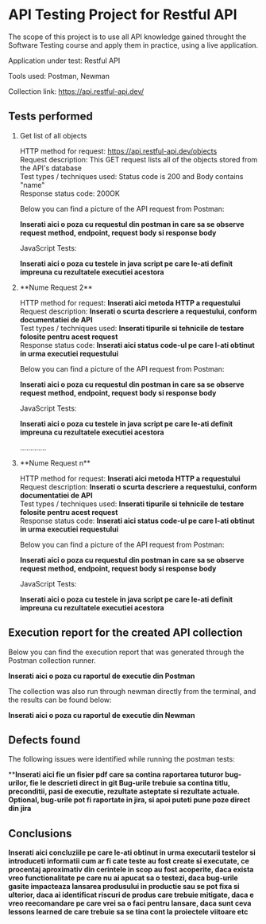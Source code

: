 <h1>API Testing Project for Restful API</h1>

The scope of this project is to use all  API knowledge gained throught the Software Testing course and apply them in practice, using a live application.

Application under test: Restful API

Tools used: Postman, Newman

Collection link: https://api.restful-api.dev/

<h2>Tests performed</h2>

<ol>
<li>Get list of all objects</li>

HTTP method for request: https://api.restful-api.dev/objects <br>
Request description: This GET request lists all of the objects stored from the API's database <br>
Test types / techniques used: Status code is 200 and Body contains "name" <br>
Response status code: 200OK <br>

Below you can find a picture of the API request from Postman:<br>

**Inserati aici o poza cu requestul din postman in care sa se observe request method, endpoint, request body si response body**<br>

JavaScript Tests:

**Inserati aici o poza cu testele in java script pe care le-ati definit impreuna cu rezultatele executiei acestora**<br>


<li>**Nume Request 2**</li>

HTTP method for request: **Inserati aici metoda HTTP a requestului**<br>
Request description: **Inserati o scurta descriere a requestului, conform documentatiei de API**<br>
Test types / techniques used: **Inserati tipurile si tehnicile de testare folosite pentru acest request**<br>
Response status code: **Inserati aici status code-ul pe care l-ati obtinut in urma executiei requestului**<br>

Below you can find a picture of the API request from Postman:<br>

**Inserati aici o poza cu requestul din postman in care sa se observe request method, endpoint, request body si response body**<br>

JavaScript Tests:

**Inserati aici o poza cu testele in java script pe care le-ati definit impreuna cu rezultatele executiei acestora**<br>

.............

<li>**Nume Request n**</li>

HTTP method for request: **Inserati aici metoda HTTP a requestului**<br>
Request description: **Inserati o scurta descriere a requestului, conform documentatiei de API**<br>
Test types / techniques used: **Inserati tipurile si tehnicile de testare folosite pentru acest request**<br>
Response status code: **Inserati aici status code-ul pe care l-ati obtinut in urma executiei requestului**<br>

Below you can find a picture of the API request from Postman:<br>

**Inserati aici o poza cu requestul din postman in care sa se observe request method, endpoint, request body si response body**<br>

JavaScript Tests:

**Inserati aici o poza cu testele in java script pe care le-ati definit impreuna cu rezultatele executiei acestora**<br>

</ol>

<h2>Execution report for the created API collection </h2>

Below you can find the execution report that was generated through the Postman collection runner. <br>

**Inserati aici o poza cu raportul de executie din Postman**<br>

The collection was also run through newman directly from the terminal, and the results can be found below:<br>

**Inserati aici o poza cu raportul de executie din Newman**<br>

<h2>Defects found</h2>

The following issues were identified while running the postman tests:<br>

****Inserati aici fie un fisier pdf care sa contina raportarea tuturor bug-urilor, fie le descrieti direct in git
Bug-urile trebuie sa contina titlu, preconditii, pasi de executie, rezultate asteptate si rezultate actuale.
Optional, bug-urile pot fi raportate in jira, si apoi puteti pune poze direct din jira**

<h2>Conclusions</h2>

**Inserati aici concluziile pe care le-ati obtinut in urma executarii testelor  si introduceti informatii cum ar fi cate teste au fost create si executate, ce procentaj aproximativ din cerintele in scop au fost acoperite, daca exista vreo functionalitate pe care nu ai apucat sa o testezi, daca bug-urile gasite impacteaza lansarea produsului in productie sau se pot fixa si ulterior, daca ai identificat riscuri de produs care trebuie mitigate, daca e vreo reecomandare pe care vrei sa o faci pentru lansare, daca sunt ceva lessons learned de care trebuie sa se tina cont la proiectele viitoare etc**


